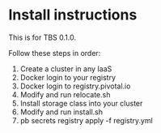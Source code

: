 # Install instructions

This is for TBS 0.1.0.

Follow these steps in order:
1. Create a cluster in any IaaS
1. Docker login to your registry
1. Docker login to registry.pivotal.io
1. Modify and run relocate.sh
1. Install storage class into your cluster
1. Modify and run install.sh
1. pb secrets registry apply -f registry.yml



